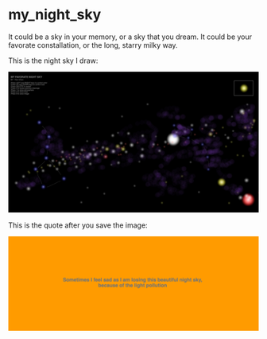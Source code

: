 # my_night_sky
It could be a sky in your memory, or a sky that you dream.
It could be your favorate constallation, or the long, starry milky way.

This is the night sky I draw:

![mysky](/draw_my_night_sky/mySky.jpg)

This is the quote after you save the image:

![quote](/draw_my_night_sky/quote.png)
